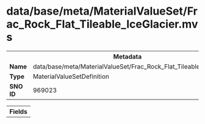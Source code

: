 <h1>data/base/meta/MaterialValueSet/Frac_Rock_Flat_Tileable_IceGlacier.mvs</h1><table><tr><th colspan="100%">Metadata</th></tr><tr><td><b>Name</b></td><td>data/base/meta/MaterialValueSet/Frac_Rock_Flat_Tileable_IceGlacier.mvs</td></tr><tr><td><b>Type</b></td><td>MaterialValueSetDefinition</td></tr><tr><td><b>SNO ID</b></td><td>969023</td></tr></table>

<table><tr><th colspan="100%">Fields</th></tr></table>

